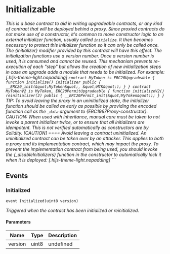 # Initializable

_This is a base contract to aid in writing upgradeable contracts, or any kind of contract that will be deployed behind a proxy. Since proxied contracts do not make use of a constructor, it&#39;s common to move constructor logic to an external initializer function, usually called `initialize`. It then becomes necessary to protect this initializer function so it can only be called once. The {initializer} modifier provided by this contract will have this effect. The initialization functions use a version number. Once a version number is used, it is consumed and cannot be reused. This mechanism prevents re-execution of each &quot;step&quot; but allows the creation of new initialization steps in case an upgrade adds a module that needs to be initialized. For example: [.hljs-theme-light.nopadding] `contract MyToken is ERC20Upgradeable { function initialize() initializer public { __ERC20_init(&quot;MyToken&quot;, &quot;MTK&quot;); } } contract MyTokenV2 is MyToken, ERC20PermitUpgradeable { function initializeV2() reinitializer(2) public { __ERC20Permit_init(&quot;MyToken&quot;); } }` TIP: To avoid leaving the proxy in an uninitialized state, the initializer function should be called as early as possible by providing the encoded function call as the `_data` argument to {ERC1967Proxy-constructor}. CAUTION: When used with inheritance, manual care must be taken to not invoke a parent initializer twice, or to ensure that all initializers are idempotent. This is not verified automatically as constructors are by Solidity. [CAUTION] ==== Avoid leaving a contract uninitialized. An uninitialized contract can be taken over by an attacker. This applies to both a proxy and its implementation contract, which may impact the proxy. To prevent the implementation contract from being used, you should invoke the {\_disableInitializers} function in the constructor to automatically lock it when it is deployed: [.hljs-theme-light.nopadding] ```_

## Events

### Initialized

```solidity
event Initialized(uint8 version)
```

_Triggered when the contract has been initialized or reinitialized._

#### Parameters

| Name    | Type  | Description |
| ------- | ----- | ----------- |
| version | uint8 | undefined   |
